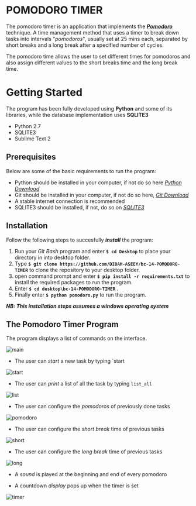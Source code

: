 # **POMODORO TIMER**
The pomodoro timer is an application that implements the  **_[Pomodoro](https://www.google.com/url?sa=t&rct=j&q=&esrc=s&source=web&cd=&cad=rja&uact=8&ved=0ahUKEwiR5NnEpODRAhXLKMAKHQ2nBLQQFgghMAE&url=https%3A%2F%2Fen.wikipedia.org%2Fwiki%2FPomodoro_Technique&usg=AFQjCNEcNK-woTV-MpzRR0ilVXA1DnbXxQ&sig2=YF0JzoKcwKKC1LaDWNQsvg)_** technique.
A time management method that uses a timer to break down tasks into intervals "_pomodoros_", usually set at 25 mins each,
separated by short breaks and a long break after a specified number of cycles.

The pomodoro time allows the user to set different times for pomodoros and also assign different values to the short breaks time and the long break time.

# **Getting Started**
The program has been fully developed using **Python** and some of its libraries, while the database implementation uses **SQLITE3**
* Python 2.7
* SQLITE3
* Sublime Text 2

## **Prerequisites**
Below are some of the basic requirements to run the program:
* Python should be installed in your computer, if not do so here _[Python Download](https://tutorial.djangogirls.org/en/python_installation/)_
* Git should be installed in your computer, if not do so here, _[Git Download](https://www.google.com/url?sa=t&rct=j&q=&esrc=s&source=web&cd=1&cad=rja&uact=8&ved=0ahUKEwjxsYyak8zRAhWsI8AKHR9YDL4QFggfMAA&url=https%3A%2F%2Fgit-scm.com%2Fdownloads&usg=AFQjCNHZLDrEFiZHXrz1JGq57NFHFrcfkA&sig2=4ht1GzU2s-G7fLM3fuDxYA)_
* A stable internet connection is recommended
* SQLITE3 should be installed, if not, do so on _[SQLITE3](github.com/sqlitebrowser/sqlitebrowser/releases)_

## **Installation**
Follow the following steps to succesfully _**install**_ the program:

1. Run your _Git Bash_ program and enter **`$ cd Desktop`** to place your directory in into desktop folder.
2. Type **`$ git clone https://github.com/DIDAH-ASEEY/bc-14-POMODORO-TIMER`** to clone the repository to your desktop folder.
3. open command prompt and enter **`$ pip install -r requirements.txt`** to install the required packages to run the program.
4. Enter **`$ cd desktop\bc-14-POMODORO-TIMER`** . 
5. Finally enter **`$ python pomodoro.py`** to run the program.

**_NB: This installation steps assumes a windows operating system_**

## The Pomodoro Timer Program
The program displays a list of commands on the interface.

![main](https://cloud.githubusercontent.com/assets/25131942/22342473/96dea0fe-e405-11e6-8326-eb7d24b4d012.PNG)

* The user can  _start_ a new task by typing `start <task-title>

 ![start](https://cloud.githubusercontent.com/assets/25131942/22341962/e0091770-e403-11e6-9784-7d16f8f2ce9d.PNG)
 
* The user can _print_ a list of all the task by typing `list_all`

 ![list](https://cloud.githubusercontent.com/assets/25131942/22341939/d5a46c80-e403-11e6-883c-815355e6b851.PNG)
 
* The user can configure the _pomodoros_ of previously done tasks

 ![pomodoro](https://cloud.githubusercontent.com/assets/25131942/22341949/db02ce1a-e403-11e6-9db1-925dfd892ca3.PNG)
 
* The user can configure the _short break_ time of previous tasks

 ![short](https://cloud.githubusercontent.com/assets/25131942/22341952/dd21886c-e403-11e6-9d43-cd342879231b.PNG)

* The user can configure the _long break_ time of previous tasks

 ![long](https://cloud.githubusercontent.com/assets/25131942/22341943/d825bae0-e403-11e6-8210-9eb0539d6b5f.PNG)
 
* A _sound_ is played at the beginning and end of every pomodoro

* A countdown _display_ pops up when the timer is set

 ![timer](https://cloud.githubusercontent.com/assets/25131942/22342202/97097ec4-e404-11e6-9578-46bcca5a7fbd.PNG)
 







